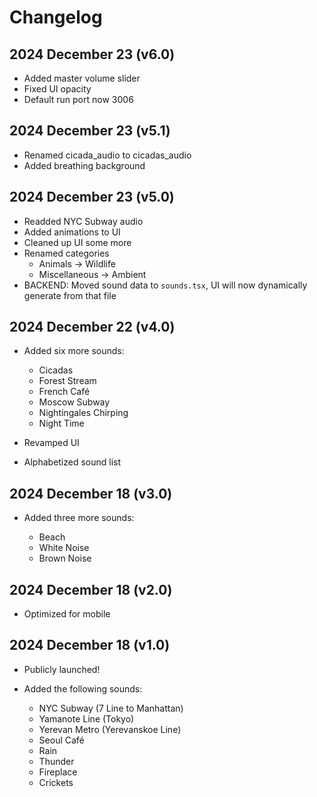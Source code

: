 # Changelog

## 2024 December 23 (v6.0)
- Added master volume slider
- Fixed UI opacity
- Default run port now 3006

## 2024 December 23 (v5.1)
- Renamed cicada_audio to cicadas_audio
- Added breathing background

## 2024 December 23 (v5.0)
- Readded NYC Subway audio
- Added animations to UI
- Cleaned up UI some more
- Renamed categories
    - Animals -> Wildlife
    - Miscellaneous -> Ambient
- BACKEND: Moved sound data to `sounds.tsx`, UI will now dynamically generate from that file

## 2024 December 22 (v4.0)
- Added six more sounds:

    - Cicadas
    - Forest Stream
    - French Café
    - Moscow Subway
    - Nightingales Chirping
    - Night Time

- Revamped UI
- Alphabetized sound list

## 2024 December 18 (v3.0)
- Added three more sounds:

    - Beach
    - White Noise
    - Brown Noise

## 2024 December 18 (v2.0)
- Optimized for mobile

## 2024 December 18 (v1.0)
- Publicly launched!
- Added the following sounds:

    - NYC Subway (7 Line to Manhattan)
    - Yamanote Line (Tokyo)
    - Yerevan Metro (Yerevanskoe Line)
    - Seoul Café
    - Rain
    - Thunder
    - Fireplace
    - Crickets